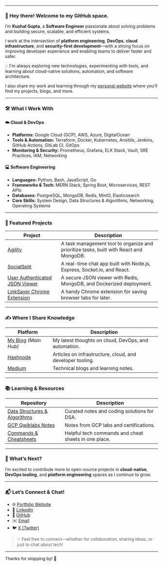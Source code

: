<!-- GitHub Profile README for Kushal Gupta -->

---

### 👋 Hey there! Welcome to my GitHub space.

I’m **Kushal Gupta**, a **Software Engineer** passionate about solving problems and building secure, scalable, and efficient systems.

I work at the intersection of **platform engineering**, **DevOps**, **cloud infrastructure**, and **security-first development**—with a strong focus on improving developer experience and enabling teams to deliver faster and safer.

💡 I'm always exploring new technologies, experimenting with tools, and learning about cloud-native solutions, automation, and software architecture.

I also share my work and learning through my [personal website](https://thisiskushal31.github.io/) where you’ll find my projects, blogs, and more.

---

### 🛠️ What I Work With

#### ☁️ Cloud & DevOps
- **Platforms:** Google Cloud (GCP), AWS, Azure, DigitalOcean  
- **Tools & Automation:** Terraform, Docker, Kubernetes, Ansible, Jenkins, GitHub Actions, GitLab CI, GitOps  
- **Monitoring & Security:** Prometheus, Grafana, ELK Stack, Vault, SRE Practices, IAM, Networking

#### 💻 Software Engineering
- **Languages:** Python, Bash, JavaScript, Go  
- **Frameworks & Tech:** MERN Stack, Spring Boot, Microservices, REST APIs  
- **Databases:** PostgreSQL, MongoDB, Redis, MinIO, Elasticsearch  
- **Core Skills:** System Design, Data Structures & Algorithms, Networking, Operating Systems

---

### 🚀 Featured Projects

| Project | Description |
|---------|-------------|
| [Agility](https://github.com/thisiskushal31/Agility) | A task management tool to organize and prioritize tasks, built with React and MongoDB. |
| [SocialSplit](https://github.com/thisiskushal31/SocialSplit) | A real-time chat app built with Node.js, Express, Socket.io, and React. |
| [User Authenticated JSON Viewer](https://github.com/thisiskushal31/User-Authenticated-JSON-Viewer) | A secure JSON viewer with Redis, MongoDB, and Dockerized deployment. |
| [LinkSaver Chrome Extension](https://github.com/thisiskushal31/link-saver-extension) | A handy Chrome extension for saving browser tabs for later. |

---

### ✍️ Where I Share Knowledge

| Platform | Description |
|----------|-------------|
| [My Blog](https://thisiskushal31.github.io/blog) *(Main Hub)* | My latest thoughts on cloud, DevOps, and automation. |
| [Hashnode](https://thisiskushal.hashnode.dev/) | Articles on infrastructure, cloud, and developer tooling. |
| [Medium](https://thisiskushalgupta.medium.com/) | Technical blogs and learning notes. |

---

### 📚 Learning & Resources

| Repository | Description |
|------------|-------------|
| [Data Structures & Algorithms](https://github.com/thisiskushal31/Datastructures-and-Algorithms) | Curated notes and coding solutions for DSA. |
| [GCP Qwiklabs Notes](https://github.com/thisiskushal31/Qwiklabs-Learning-Path-Notes) | Notes from GCP labs and certifications. |
| [Commands & Cheatsheets](https://github.com/thisiskushal31/Commands-and-Cheatsheets) | Helpful tech commands and cheat sheets in one place. |

---

### 🎯 What’s Next?
I’m excited to contribute more to open-source projects in **cloud-native**, **DevOps tooling**, and **platform engineering** spaces as I continue to grow.

---

### 📬 Let’s Connect & Chat!

- 🌐 [Portfolio Website](https://thisiskushal31.github.io/)
- 💼 [LinkedIn](https://www.linkedin.com/in/thisiskushalgupta/)
- 🐙 [GitHub](https://github.com/thisiskushal31)
- ✉️ [Email](mailto:guptakushal070@gmail.com)
- 🐦 [X (Twitter)](https://twitter.com/thisis_kushal)

> ✨ Feel free to connect—whether for collaboration, sharing ideas, or just to chat about tech!

---

Thanks for stopping by! 🚀
